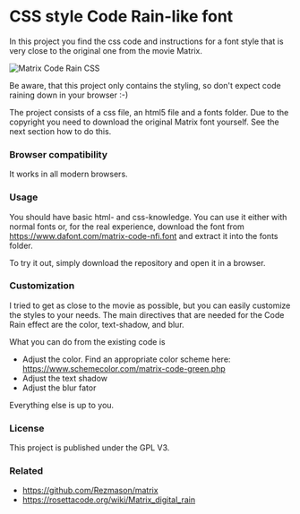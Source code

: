 # CSS style Code Rain-like font

In this project you find the css code and instructions for a font style that is very close to the original one from the movie Matrix.

![Matrix Code Rain CSS](matrix-code-rain.png)

Be aware, that this project only contains the styling, so don't expect code raining down in your browser :-)

The project consists of a css file, an html5 file and a fonts folder. Due to the copyright you need to download the original Matrix font yourself. See the next section how to do this.

### Browser compatibility

It works in all modern browsers.

### Usage

You should have basic html- and css-knowledge. You can use it either with normal fonts or, for the real experience, download the font from https://www.dafont.com/matrix-code-nfi.font and extract it into the fonts folder.

To try it out, simply download the repository and open it in a browser.

### Customization

I tried to get as close to the movie as possible, but you can easily customize the styles to your needs. The main directives that are needed for the Code Rain effect are the color, text-shadow, and blur.

What you can do from the existing code is

* Adjust the color. Find an appropriate color scheme here: https://www.schemecolor.com/matrix-code-green.php
* Adjust the text shadow
* Adjust the blur fator

Everything else is up to you.

### License

This project is published under the GPL V3.

### Related 

* https://github.com/Rezmason/matrix
* https://rosettacode.org/wiki/Matrix_digital_rain
